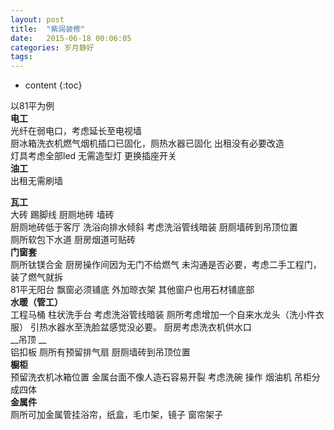 ```yaml
---
layout: post
title:  "紫润装修"
date:   2015-06-18 00:06:05
categories: 岁月静好
tags:
---
```


* content
{:toc}


以81平为例  
__电工__  
光纤在弱电口，考虑延长至电视墙   
厨冰箱洗衣机燃气烟机插口已固化，厕热水器已固化 出租没有必要改造  
灯具考虑全部led 无需造型灯  更换插座开关   
__油工__  
出租无需刷墙  





__瓦工__  
大砖 踢脚线 厨厕地砖 墙砖   
厨厕地砖低于客厅 洗浴向排水倾斜 考虑洗浴管线暗装   厨厕墙砖到吊顶位置  
厕所软包下水道  厨房烟道可贴砖  
__门窗套__  
厕所钛镁合金 厨房操作间因为无门不给燃气 未沟通是否必要，考虑二手工程门，装了燃气就拆   
81平无阳台 飘窗必须铺底 外加晾衣架  其他窗户也用石材铺底部  
__水暖（管工）__  
工程马桶 柱状洗手台 考虑洗浴管线暗装 厕所考虑增加一个自来水龙头（洗小件衣服） 引热水器水至洗脸盆感觉没必要。  厨房考虑洗衣机供水口     
__吊顶 __   
铝扣板  厕所有预留排气扇  厨厕墙砖到吊顶位置  
__橱柜__  
预留洗衣机冰箱位置  金属台面不像人造石容易开裂 考虑洗碗 操作 烟油机 吊柜分成四体  
__金属件__  
厕所可加金属管挂浴帘，纸盒，毛巾架，镜子 窗帘架子

